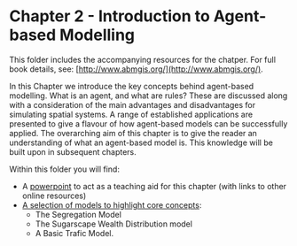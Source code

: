 # Chapter 2 - Introduction to Agent-based Modelling

This folder includes the accompanying resources for the chatper. For full book details, see: [http://www.abmgis.org/](http://www.abmgis.org/).

In this Chapter we introduce the key concepts behind agent-based modelling.  What is an agent, and what are rules?  These are discussed along with a consideration of the main advantages and disadvantages for simulating spatial systems.  A range of established applications are presented to give a flavour of how agent-based models can be successfully applied.  The overarching aim of this chapter is to give the reader an understanding of what an agent-based model is.  This knowledge will be built upon in subsequent chapters. 

Within this folder you will find:

* A [powerpoint](https://github.com/abmgis/abmgis/blob/master/Chapter02-IntroToABM/Chapter2.pptx) to act as a teaching aid for this chapter (with links to other online resources)
* [A selection of models to highlight core concepts](https://github.com/abmgis/abmgis/tree/master/Chapter02-IntroToABM/Models):
	* The Segregation Model
	* The Sugarscape Wealth Distribution model
	* A Basic Trafic Model.


